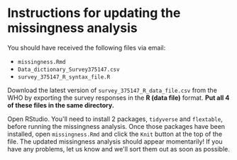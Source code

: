 # Instructions for updating the missingness analysis

You should have received the following files via email:
- `missingness.Rmd`
- `Data_dictionary_Survey375147.csv`
- `survey_375147_R_syntax_file.R`

Download the latest version of `survey_375147_R_data_file.csv` from the WHO by exporting the 
survey responses in the **R (data file)** format. **Put all 4 of these files in the same directory.**

Open RStudio. You'll need to install 2 packages, `tidyverse` and `flextable`, before 
running the missingness analysis. Once those packages have been installed, open `missingness.Rmd` and
click the `Knit` button at the top of the file. The updated missingness analysis should appear momentarily!
If you have any problems, let us know and we'll sort them out as soon as possible.
